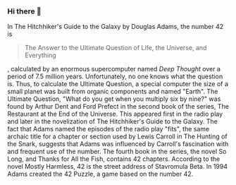### Hi there 👋

<!--
**hyeondnl/hyeondnl** is a ✨ _special_ ✨ repository because its `README.md` (this file) appears on your GitHub profile.

Here are some ideas to get you started:

- 🔭 I’m currently working on ...
- 🌱 I’m currently learning ...
- 👯 I’m looking to collaborate on ...
- 🤔 I’m looking for help with ...
- 💬 Ask me about ...
- 📫 How to reach me: ...
- 😄 Pronouns: ...
- ⚡ Fun fact: ...
-->

In The Hitchhiker's Guide to the Galaxy by Douglas Adams, the number 42 is
> The Answer to the Ultimate Question of Life, the Universe, and Everything

, calculated by an enormous supercomputer named *Deep Thought* over a period of 7.5 million years. Unfortunately, no one knows what the question is. Thus, to calculate the Ultimate Question, a special computer the size of a small planet was built from organic components and named "Earth". The Ultimate Question,
"What do you get when you multiply six by nine?"
was found by Arthur Dent and Ford Prefect in the second book of the series, The Restaurant at the End of the Universe. This appeared first in the radio play and later in the novelization of The Hitchhiker's Guide to the Galaxy. The fact that Adams named the episodes of the radio play "fits", the same archaic title for a chapter or section used by Lewis Carroll in The Hunting of the Snark, suggests that Adams was influenced by Carroll's fascination with and frequent use of the number. The fourth book in the series, the novel So Long, and Thanks for All the Fish, contains 42 chapters. According to the novel Mostly Harmless, 42 is the street address of Stavromula Beta. In 1994 Adams created the 42 Puzzle, a game based on the number 42.
